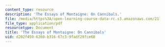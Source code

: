 ```yaml
---
content_type: resource
description: 'The Essays of Montaigne: On Cannibals.'
file: /media/https%3A/open-learning-course-data-rc.s3.amazonaws.com/21l-449-end-of-nature-spring-2002/d202f4596260b31667c39fadf29fce60_lecture4.pdf
file_type: application/pdf
resourcetype: Document
title: 'The Essays of Montaigne: On Cannibals'
uid: d202f459-6260-b316-67c3-9fadf29fce60
---
```

